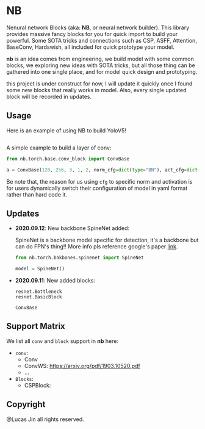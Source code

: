 # NB

Nenural network Blocks (aka: **NB**, or neural network builder). This library provides massive fancy blocks for you for quick import to build your powerful. Some SOTA tricks and connections such as CSP, ASFF, Attention, BaseConv, Hardswish, all included for quick prototype your model.

**nb** is an idea comes from engineering, we build model with some common blocks, we exploring new ideas with SOTA tricks, but all those thing can be gathered into one single place, and for model quick design and prototyping.

this project is under construct for now, I will update it quickly once I found some new blocks that really works in model. Also, every single updated block will be recorded in updates.



## Usage

Here is an example of using NB to build YoloV5!

```

```

A simple example to build a layer of conv:

```python
from nb.torch.base.conv_block import ConvBase

a = ConvBase(128, 256, 3, 1, 2, norm_cfg=dict(type="BN"), act_cfg=dict(type="Hardswish"))

```
Be note that, the reason for us using `cfg` to specific norm and activation is for users dynamically switch their configuration of model in yaml format rather than hard code it.



## Updates

- **2020.09.12**: New backbone SpineNet added:

  SpineNet is a backbone model specific for detection, it's a backbone but can do FPN's thing!! More info pls reference google's paper [link](https://ai.googleblog.com/2020/06/spinenet-novel-architecture-for-object.html).
  
  ```python
  from nb.torch.bakbones.spinenet import SpineNet
  
  model = SpineNet()
  ```
  
  
  
- **2020.09.11**: New added blocks:

  ```
  resnet.Bottleneck
  resnet.BasicBlock
  
  ConvBase
  ```





## Support Matrix

We list all `conv` and `block` support in **nb** here:

- `conv`:
  - Conv
  - ConvWS: https://arxiv.org/pdf/1903.10520.pdf
  - ...
- `Blocks`:
  - CSPBlock: 
  



## Copyright

@Lucas Jin all rights reserved.